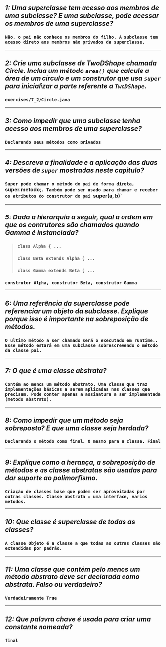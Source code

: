 ## ***1: Uma superclasse tem acesso aos membros de uma subclasse? E uma subclasse, pode acessar os membros de uma superclasse?***
### `Não, o pai não conhece os membros do filho. A subclasse tem acesso direto aos membros não privados da superclasse.`


---
## ***2: Crie uma subclasse de TwoDShape chamada Circle. Inclua um método `area()` que calcule a área de um circulo e um construtor que usa `super` para inicializar a parte referente a `TwoDShape`.***
### `exercises/7_2/Circle.java`


---
## ***3: Como impedir que uma subclasse tenha acesso aos membros de uma superclasse?***
### `Declarando seus métodos como privados`


---
## ***4: Descreva a finalidade e a aplicação das duas versões de `super` mostradas neste capitulo?***
### `Super pode chamar o método do pai de forma direta, `super.metodo;`. Também pode ser usado para chamar e receber os atributos do construtor do pai `super(a, b)`


---
## ***5: Dada a hierarquia a seguir, qual a ordem em que os contrutores são chamados quando Gamma é instanciada?***
>### `class Alpha { ...`
>### `class Beta extends Alpha { ...`
>### `class Gamma extends Beta { ...`
### `construtor Alpha, construtor Beta, construtor Gamma`


---
## ***6: Uma referência da superclasse pode referenciar um objeto da subclasse. Explique porque isso é importante na sobreposição de métodos.***
### `O ultimo método a ser chamado será o executado em runtime.. Esse método estará em uma subclasse sobrescrevendo o método da classe pai.`


---
## ***7: O que é uma classe abstrata?***
### `Contém ao menos um método abstrato. Uma classe que traz implementações básicas a serem aplicadas nas classes que precisam. Pode conter apenas a assinatura a ser implementada (metodo abstrato).`


---
## ***8: Como impedir que um método seja sobreposto? E que uma classe seja herdada?***
### `Declarando o método como final. O mesmo para a classe. Final`


---
## ***9: Explique como a herança, a sobreposição de métodos e as classe abstratas são usadas para dar suporte ao polimorfismo.***
### `Criação de classes base que podem ser aproveitadas por outras classes. Classe abstrata = uma interface, varios metodos.`


---
## ***10: Que classe é superclasse de todas as classes?***
### `A classe Objeto é a classe a que todas as outras classes são extendidas por padrão.`


---
## ***11: Uma classe que contém pelo menos um método abstrato deve ser declarada como abstrata. Falso ou verdadeiro?***
### `Verdadeiramente True`


---
## ***12: Que palavra chave é usada para criar uma constante nomeada?***
### `final`
